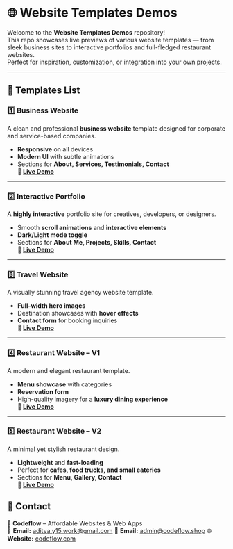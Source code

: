 # 🌐 Website Templates Demos

Welcome to the **Website Templates Demos** repository!  
This repo showcases live previews of various website templates — from sleek business sites to interactive portfolios and full-fledged restaurant websites.  
Perfect for inspiration, customization, or integration into your own projects.

---

## 📂 Templates List

### 1️⃣ Business Website
A clean and professional **business website** template designed for corporate and service-based companies.
- **Responsive** on all devices  
- **Modern UI** with subtle animations  
- Sections for **About, Services, Testimonials, Contact**  
**🔗 [Live Demo](https://atemplate1.netlify.app/)**

---

### 2️⃣ Interactive Portfolio
A **highly interactive** portfolio site for creatives, developers, or designers.
- Smooth **scroll animations** and **interactive elements**  
- **Dark/Light mode toggle**  
- Sections for **About Me, Projects, Skills, Contact**  
**🔗 [Live Demo](https://atemplate2.netlify.app/)**

---

### 3️⃣ Travel Website
A visually stunning travel agency website template.
- **Full-width hero images**  
- Destination showcases with **hover effects**  
- **Contact form** for booking inquiries  
**🔗 [Live Demo](https://atemplate3.netlify.app/)**

---

### 4️⃣ Restaurant Website – V1
A modern and elegant restaurant template.
- **Menu showcase** with categories  
- **Reservation form**  
- High-quality imagery for a **luxury dining experience**  
**🔗 [Live Demo](https://atemplate4.netlify.app/)**

---

### 5️⃣ Restaurant Website – V2
A minimal yet stylish restaurant design.
- **Lightweight** and **fast-loading**  
- Perfect for **cafes, food trucks, and small eateries**  
- Sections for **Menu, Gallery, Contact**  
**🔗 [Live Demo](https://atemplate5.netlify.app/)**

## 📧 Contact

**💼 Codeflow** – Affordable Websites & Web Apps  
📩 **Email:** aditya.y15.work@gmail.com
📩 **Email:** admin@codeflow.shop
🌐 **Website:** [codeflow.com](https://codeflow.shop)


